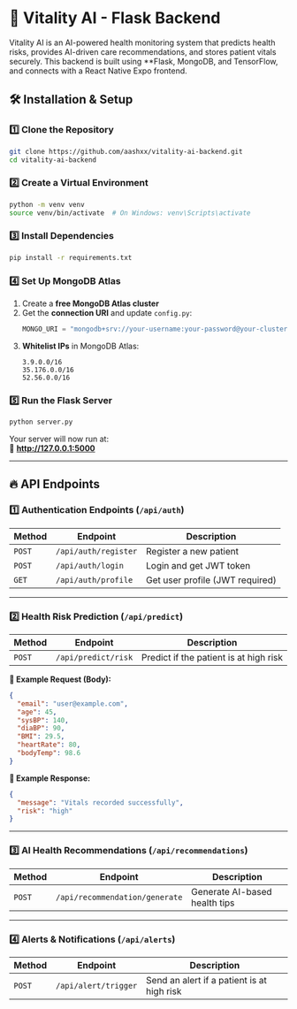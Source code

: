 # 🏥 Vitality AI - Flask Backend

Vitality AI is an AI-powered health monitoring system that predicts health risks, provides AI-driven care recommendations, and stores patient vitals securely. This backend is built using **Flask, MongoDB, and TensorFlow, and connects with a React Native Expo frontend.

## 🛠️ Installation & Setup

### 1️⃣ **Clone the Repository**
```sh
git clone https://github.com/aashxx/vitality-ai-backend.git
cd vitality-ai-backend
```

### 2️⃣ **Create a Virtual Environment**
```sh
python -m venv venv
source venv/bin/activate  # On Windows: venv\Scripts\activate
```

### 3️⃣ **Install Dependencies**
```sh
pip install -r requirements.txt
```

### 4️⃣ **Set Up MongoDB Atlas**
1. Create a **free MongoDB Atlas cluster**
2. Get the **connection URI** and update `config.py`:
   ```python
   MONGO_URI = "mongodb+srv://your-username:your-password@your-cluster.mongodb.net/main-db?retryWrites=true&w=majority"
   ```
3. **Whitelist IPs** in MongoDB Atlas:
   ```
   3.9.0.0/16
   35.176.0.0/16
   52.56.0.0/16
   ```

### 5️⃣ **Run the Flask Server**
```sh
python server.py
```
Your server will now run at:  
🔗 **http://127.0.0.1:5000**

---

## 🔥 API Endpoints

### **1️⃣ Authentication Endpoints** (`/api/auth`)
| Method | Endpoint | Description |
|--------|----------|-------------|
| `POST` | `/api/auth/register` | Register a new patient |
| `POST` | `/api/auth/login` | Login and get JWT token |
| `GET` | `/api/auth/profile` | Get user profile (JWT required) |

---

### **2️⃣ Health Risk Prediction** (`/api/predict`)
| Method | Endpoint | Description |
|--------|----------|-------------|
| `POST` | `/api/predict/risk` | Predict if the patient is at high risk |

**🔹 Example Request (Body):**
```json
{
  "email": "user@example.com",
  "age": 45,
  "sysBP": 140,
  "diaBP": 90,
  "BMI": 29.5,
  "heartRate": 80,
  "bodyTemp": 98.6
}
```

**🔹 Example Response:**
```json
{
  "message": "Vitals recorded successfully",
  "risk": "high"
}
```

---

### **3️⃣ AI Health Recommendations** (`/api/recommendations`)
| Method | Endpoint | Description |
|--------|----------|-------------|
| `POST` | `/api/recommendation/generate` | Generate AI-based health tips |

---

### **4️⃣ Alerts & Notifications** (`/api/alerts`)
| Method | Endpoint | Description |
|--------|----------|-------------|
| `POST` | `/api/alert/trigger` | Send an alert if a patient is at high risk |


